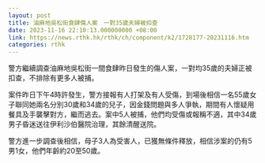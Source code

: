 ```yaml
---
layout: post
title: 油麻地吳松街食肆傷人案　一對35歲夫婦被扣查
date: 2023-11-16 22:10:13.000000000 +08:00
link: https://news.rthk.hk/rthk/ch/component/k2/1728177-20231116.htm
categories: rthk
---
```


警方繼續調查油麻地吳松街一間食肆昨日發生的傷人案，一對均35歲的夫婦正被扣查，不排除有更多人被捕。

案件昨日下午4時許發生，警方接報有人打架及有人受傷，到場後相信一名55歲女子聯同她兩名分別30歲和34歲的兒子，因金錢問題與多人爭執，期間有人懷疑用餐具及手襲擊對方，繼而逃去。案中5人被捕，他們均受傷或報稱不適，其中34歲男子昏迷送往伊利沙伯醫院治理，其餘清醒送院。

警方進一步調查後相信，母子3人為受害人，已獲無條件釋放，相信涉案的仍有5男1女，他們年齡約20至50歲。
